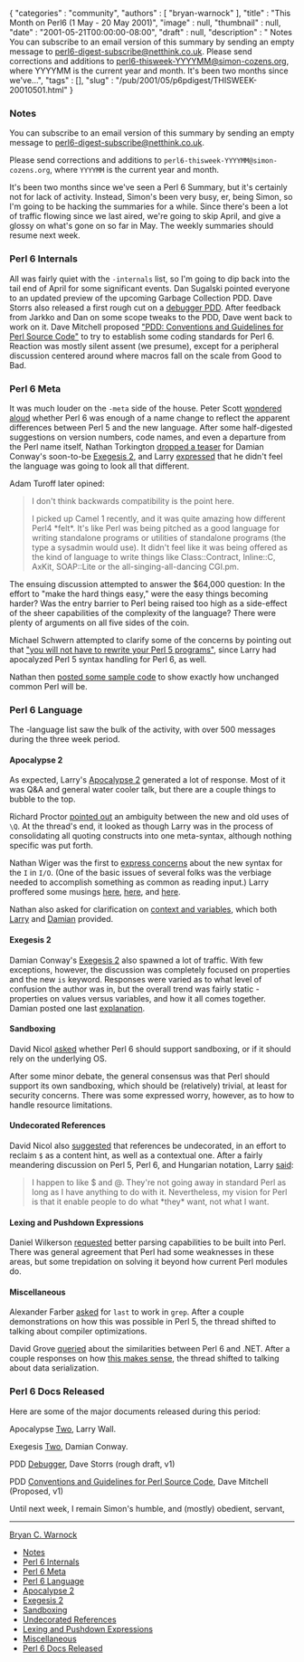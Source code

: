 {
   "categories" : "community",
   "authors" : [
      "bryan-warnock"
   ],
   "title" : "This Month on Perl6 (1 May - 20 May 2001)",
   "image" : null,
   "thumbnail" : null,
   "date" : "2001-05-21T00:00:00-08:00",
   "draft" : null,
   "description" : " Notes You can subscribe to an email version of this summary by sending an empty message to perl6-digest-subscribe@netthink.co.uk. Please send corrections and additions to perl6-thisweek-YYYYMM@simon-cozens.org, where YYYYMM is the current year and month. It's been two months since we've...",
   "tags" : [],
   "slug" : "/pub/2001/05/p6pdigest/THISWEEK-20010501.html"
}



### <span id="Notes">Notes</span>

You can subscribe to an email version of this summary by sending an empty message to <perl6-digest-subscribe@netthink.co.uk>.

Please send corrections and additions to `perl6-thisweek-YYYYMM@simon-cozens.org`, where `YYYYMM` is the current year and month.

It's been two months since we've seen a Perl 6 Summary, but it's certainly not for lack of activity. Instead, Simon's been very busy, er, being Simon, so I'm going to be hacking the summaries for a while. Since there's been a lot of traffic flowing since we last aired, we're going to skip April, and give a glossy on what's gone on so far in May. The weekly summaries should resume next week.

### <span id="Perl_6_Internals">Perl 6 Internals</span>

All was fairly quiet with the `-internals` list, so I'm going to dip back into the tail end of April for some significant events. Dan Sugalski pointed everyone to an updated preview of the upcoming Garbage Collection PDD. Dave Storrs also released a first rough cut on a [debugger PDD](http://archive.develooper.com/perl6-internals@perl.org/msg02895.html). After feedback from Jarkko and Dan on some scope tweaks to the PDD, Dave went back to work on it. Dave Mitchell proposed ["PDD: Conventions and Guidelines for Perl Source Code"](http://archive.develooper.com/perl6-internals@perl.org/msg02922.html) to try to establish some coding standards for Perl 6. Reaction was mostly silent assent (we presume), except for a peripheral discussion centered around where macros fall on the scale from Good to Bad.

### <span id="Perl_6_Meta">Perl 6 Meta</span>

It was much louder on the `-meta` side of the house. Peter Scott [wondered aloud](http://archive.develooper.com/perl6-meta@perl.org/msg00802.html) whether Perl 6 was enough of a name change to reflect the apparent differences between Perl 5 and the new language. After some half-digested suggestions on version numbers, code names, and even a departure from the Perl name itself, Nathan Torkington [dropped a teaser](http://archive.develooper.com/perl6-meta@perl.org/msg00821.html) for Damian Conway's soon-to-be [Exegesis 2](/pub/2001/05/08/exegesis2.html), and Larry [expressed](http://archive.develooper.com/perl6-meta@perl.org/msg00823.html) that he didn't feel the language was going to look all that different.

Adam Turoff later opined:

> I don't think backwards compatibility is the point here.
>
> I picked up Camel 1 recently, and it was quite amazing how different Perl4 \*felt\*. It's like Perl was being pitched as a good language for writing standalone programs or utilities of standalone programs (the type a sysadmin would use). It didn't feel like it was being offered as the kind of language to write things like Class::Contract, Inline::C, AxKit, SOAP::Lite or the all-singing-all-dancing CGI.pm.

The ensuing discussion attempted to answer the $64,000 question: In the effort to "make the hard things easy," were the easy things becoming harder? Was the entry barrier to Perl being raised too high as a side-effect of the sheer capabilities of the complexity of the language? There were plenty of arguments on all five sides of the coin.

Michael Schwern attempted to clarify some of the concerns by pointing out that ["you will not have to rewrite your Perl 5 programs"](http://archive.develooper.com/perl6-meta@perl.org/msg00834.html), since Larry had apocalyzed Perl 5 syntax handling for Perl 6, as well.

Nathan then [posted some sample code](http://archive.develooper.com/perl6-meta@perl.org/msg00844.html) to show exactly how unchanged common Perl will be.

### <span id="Perl_6_Language">Perl 6 Language</span>

The -language list saw the bulk of the activity, with over 500 messages during the three week period.

#### <span id="Apocalypse_2">Apocalypse 2</span>

As expected, Larry's [Apocalypse 2](/pub/2001/05/03/wall.html) generated a lot of response. Most of it was Q&A and general water cooler talk, but there are a couple things to bubble to the top.

Richard Proctor [pointed out](http://archive.develooper.com/perl6-language@perl.org/msg06882.html) an ambiguity between the new and old uses of `\Q`. At the thread's end, it looked as though Larry was in the process of consolidating all quoting constructs into one meta-syntax, although nothing specific was put forth.

Nathan Wiger was the first to [express concerns](http://archive.develooper.com/perl6-language@perl.org/msg06896.html) about the new syntax for the `I` in `I/O`. (One of the basic issues of several folks was the verbiage needed to accomplish something as common as reading input.) Larry proffered some musings [here](http://archive.develooper.com/perl6-language@perl.org/msg06938.html), [here](http://archive.develooper.com/perl6-language@perl.org/msg06997.html), and [here](http://archive.develooper.com/perl6-language@perl.org/msg07191.html).

Nathan also asked for clarification on [context and variables](http://archive.develooper.com/perl6-language@perl.org/msg06916.html), which both [Larry](http://archive.develooper.com/perl6-language@perl.org/msg07001.html) and [Damian](http://archive.develooper.com/perl6-language@perl.org/msg06917.html) provided.

#### <span id="Exegesis_2">Exegesis 2</span>

Damian Conway's [Exegesis 2](/pub/2001/05/08/exegesis2.html) also spawned a lot of traffic. With few exceptions, however, the discussion was completely focused on properties and the new `is` keyword. Responses were varied as to what level of confusion the author was in, but the overall trend was fairly static - properties on values versus variables, and how it all comes together. Damian posted one last [explanation](http://archive.develooper.com/perl6-language@perl.org/msg07298.html).

#### <span id="Sandboxing">Sandboxing</span>

David Nicol [asked](http://archive.develooper.com/perl6-language@perl.org/msg06850.html) whether Perl 6 should support sandboxing, or if it should rely on the underlying OS.

After some minor debate, the general consensus was that Perl should support its own sandboxing, which should be (relatively) trivial, at least for security concerns. There was some expressed worry, however, as to how to handle resource limitations.

#### <span id="Undecorated_References">Undecorated References</span>

David Nicol also [suggested](http://archive.develooper.com/perl6-language@perl.org/msg07066.html) that references be undecorated, in an effort to reclaim `$` as a content hint, as well as a contextual one. After a fairly meandering discussion on Perl 5, Perl 6, and Hungarian notation, Larry [said](http://archive.develooper.com/perl6-language@perl.org/msg07095.html):

> I happen to like $ and @. They're not going away in standard Perl as long as I have anything to do with it. Nevertheless, my vision for Perl is that it enable people to do what \*they\* want, not what I want.

#### <span id="Lexing_and_Pushdown_Expressions">Lexing and Pushdown Expressions</span>

Daniel Wilkerson [requested](http://archive.develooper.com/perl6-language@perl.org/msg07176.html) better parsing capabilities to be built into Perl. There was general agreement that Perl had some weaknesses in these areas, but some trepidation on solving it beyond how current Perl modules do.

#### <span id="Miscellaneous">Miscellaneous</span>

Alexander Farber [asked](http://archive.develooper.com/perl6-language@perl.org/msg06798.html) for `last` to work in `grep`. After a couple demonstrations on how this was possible in Perl 5, the thread shifted to talking about compiler optimizations.

David Grove [queried](http://archive.develooper.com/perl6-language@perl.org/msg06804.html) about the similarities between Perl 6 and .NET. After a couple responses on how [this makes sense](http://archive.develooper.com/perl6-language@perl.org/msg06808.html), the thread shifted to talking about data serialization.

### <span id="Perl_6_Docs_Released">Perl 6 Docs Released</span>

Here are some of the major documents released during this period:

Apocalypse [Two](/pub/2001/05/03/wall.html), Larry Wall.

Exegesis [Two](/pub/2001/05/08/exegesis2.html), Damian Conway.

PDD [Debugger](http://archive.develooper.com/perl6-internals@perl.org/msg02895.html), Dave Storrs (rough draft, v1)

PDD [Conventions and Guidelines for Perl Source Code](http://archive.develooper.com/perl6-internals@perl.org/msg02922.html), Dave Mitchell (Proposed, v1)

Until next week, I remain Simon's humble, and (mostly) obedient, servant,

------------------------------------------------------------------------

[Bryan C. Warnock](mailto:bwarnock@capita.com)
-   [Notes](#Notes)
-   [Perl 6 Internals](#Perl_6_Internals)
-   [Perl 6 Meta](#Perl_6_Meta)
-   [Perl 6 Language](#Perl_6_Language)
-   [Apocalypse 2](#Apocalypse_2)
-   [Exegesis 2](#Exegesis_2)
-   [Sandboxing](#Sandboxing)
-   [Undecorated References](#Undecorated_References)
-   [Lexing and Pushdown Expressions](#Lexing_and_Pushdown_Expressions)
-   [Miscellaneous](#Miscellaneous)
-   [Perl 6 Docs Released](#Perl_6_Docs_Released)

